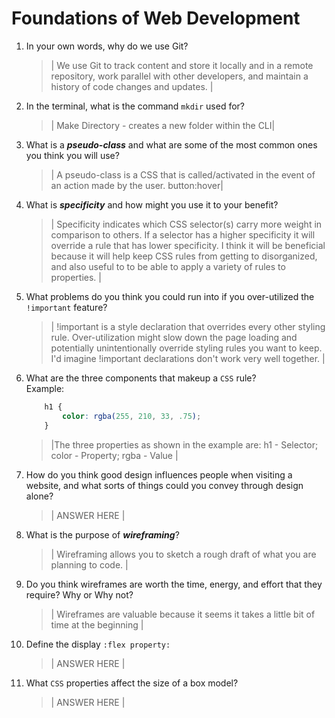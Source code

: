 # Foundations of Web Development
01. In your own words, why do we use Git?
    > | We use Git to track content and store it locally and in a remote repository, work parallel with other developers, and maintain a history of code changes and updates. |

02. In the terminal, what is the command `mkdir` used for?
    > | Make Directory - creates a new folder within the CLI|

03. What is a ***pseudo-class*** and what are some of the most common ones you think you will use?
    > | A pseudo-class is a CSS that is called/activated in the event of an action made by the user. button:hover|

04. What is ***specificity*** and how might you use it to your benefit?
    > | Specificity indicates which CSS selector(s) carry more weight in comparison to others. If a selector has a higher specificity it will override a rule that has lower specificity. I think it will be beneficial because it will help keep CSS rules from getting to disorganized, and also useful to to be able to apply a variety of rules to properties. |

05. What problems do you think you could run into if you over-utilized the `!important` feature?
    > | !important is a style declaration that overrides every other styling rule. Over-utilization might slow down the page loading and potentially unintentionally override styling rules you want to keep. I'd imagine !important declarations don't work very well together. |

06. What are the three components that makeup a `CSS` rule? <br> Example:

    ```css
        h1 {
            color: rgba(255, 210, 33, .75);
        }
    ```
       > |The three properties as shown in the example are: h1 - Selector; color - Property; rgba - Value |

07. How do you think good design influences people when visiting a website, and what sorts of things could you convey through design alone?
    > | ANSWER HERE |

08. What is the purpose of ***wireframing***?
    > | Wireframing allows you to sketch a rough draft of what you are planning to code. |

09. Do you think wireframes are worth the time, energy, and effort that they require? Why or Why not?
    > | Wireframes are valuable because it seems it takes a little bit of time at the beginning  |

10. Define the display `:flex property:`
    > | ANSWER HERE |

11. What `CSS` properties affect the size of a box model?
    > | ANSWER HERE |
